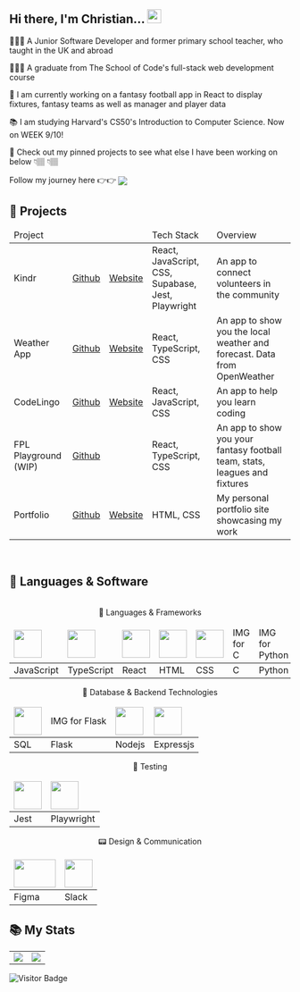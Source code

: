 ## Hi there, I'm Christian... <img src="https://media.giphy.com/media/hvRJCLFzcasrR4ia7z/giphy.gif" width="25px"></a>

👨🏾‍💻 A Junior Software Developer and former primary school teacher, who taught in the UK and abroad 

👨🏾‍🎓 A graduate from The School of Code's full-stack web development course

📆 I am currently working on a fantasy football app in React to display fixtures, fantasy teams as well as manager and player data

📚 I am studying Harvard's CS50's Introduction to Computer Science. Now on WEEK 9/10!

👀 Check out my pinned projects to see what else I have been working on below 👇🏽 👇🏽

Follow my journey here 👉👉
 <a href="https://www.linkedin.com/in/christianwillcox/">
  <img align="center" src="https://camo.githubusercontent.com/a80d00f23720d0bc9f55481cfcd77ab79e141606829cf16ec43f8cacc7741e46/68747470733a2f2f696d672e736869656c64732e696f2f62616467652f4c696e6b6564496e2d3030373742353f7374796c653d666f722d7468652d6261646765266c6f676f3d6c696e6b6564696e266c6f676f436f6c6f723d7768697465" data-canonical-src="https://img.shields.io/badge/LinkedIn-0077B5?style=for-the-badge&amp;logo=linkedin&amp;logoColor=white" style="max-width: 100%;">
</a>
<br>

## 💼 Projects

<table>
 <thead>
  <td>Project</td>
  <td></td>
  <td></td>
  <td>Tech Stack</td>
  <td>Overview</td>
 </thead>
 <tbody>
  <tr> 
  <td>Kindr</td>
  <td><a href="https://github.com/lastcastleofbowser/kindr">Github</a></td>
  <td><a href="https://kindr.netlify.app/">Website</a></td>
  <td>React, JavaScript, CSS, Supabase, Jest, Playwright</td>
  <td>An app to connect volunteers in the community</td>
  </tr>
  <tr> 
  <td>Weather App</td>
  <td><a href="https://github.com/lastcastleofbowser/React-Weather-App">Github</a></td>
  <td><a href="https://lastcastleofbowser.github.io/React-Weather-App/">Website</a></td>
  <td>React, TypeScript, CSS</td>
  <td>An app to show you the local weather and forecast. Data from OpenWeather</td>
  </tr>
  <tr> 
  <td>CodeLingo</td>
  <td><a href="https://github.com/lastcastleofbowser/bc14_w7_project-frontend-h-o-n-k">Github</a></td>
  <td><a href="https://code-lingo.netlify.app/">Website</a></td>
  <td>React, JavaScript, CSS</td>
  <td>An app to help you learn coding</td>
  </tr>
  <tr>
   <td>FPL Playground (WIP)</td>
  <td><a href="https://github.com/lastcastleofbowser/fpl-playground-new">Github</a></td>
  <td></td>
  <td>React, TypeScript, CSS</td>
  <td>An app to show you your fantasy football team, stats, leagues and fixtures</td>
  </tr>
  <tr>
   <td>Portfolio</td>
  <td><a href="https://github.com/lastcastleofbowser/portfolio-new">Github</a></td>
  <td><a href="https://christianwillcox.netlify.app/">Website</a></td>
  <td>HTML, CSS</td>
  <td>My personal portfolio site showcasing my work</td>
  </tr>
 </tbody>
</table>

<br>

## 🧰 Languages & Software
<br>


<div align = "center">
💼 Languages & Frameworks

 
 <table>
  <thead>
   <td>
    <img src = "https://user-images.githubusercontent.com/123087687/230131671-46602ef8-d0f0-436b-a95c-797708909281.png" width="50" height="50"><!--JS-->
   </td>    
   <td>
    <img src = "https://static-00.iconduck.com/assets.00/typescript-icon-icon-1024x1024-vh3pfez8.png" width="50" height="50"><!--TS-->
   </td>
     <td>
      <img src = "https://user-images.githubusercontent.com/123087687/231821468-8a33c894-7b76-4409-8241-6fe1c887e31f.png" width="50" height="50"> <!--React-->
     </td>
     <td>
      <img src = "https://user-images.githubusercontent.com/123087687/230131452-03351879-78d1-48cd-8086-dec045623bd5.png" width="50" height="50"><!--HTML-->
     </td>
     <td>
      <img src = "https://user-images.githubusercontent.com/123087687/230131156-f47258e5-a301-4b75-8741-228628028493.png" width="50" height="50"> <!--CSS-->
     </td>
   <td>
    IMG for C
   </td>
   <td>
    IMG for Python
   </td>     
   <td>
    <img src = "https://git-scm.com/images/logos/downloads/Git-Icon-1788C.png" width="50" height="50"> <!--Git-->
   </td>    
  </thead>
  <tbody>
   <tr>
    <td> JavaScript </td>
    <td> TypeScript </td>
    <td> React </td>
    <td> HTML </td>
    <td> CSS </td>
    <td> C </td>
    <td> Python </td>    
    <td> Git </td>    
   </tr>   
  </tbody>
 </table>
 
 
🍑 Database & Backend Technologies
 
  <table>
  <thead>
   <td>
      <img src = "https://upload.wikimedia.org/wikipedia/commons/thumb/2/29/Postgresql_elephant.svg/1985px-Postgresql_elephant.svg.png" width="50" height="50"> <!--SQL-->
     </td>
   <td>
    IMG for Flask
   </td>  
   <td>
    <img src = "https://user-images.githubusercontent.com/123087687/230386768-3c992ef3-2b49-4e58-99e1-daa9dad076d3.png" width="50" height="50"> <!--Node JS -->
   </td>
    <td>
      <img src = "https://cdn.icon-icons.com/icons2/2699/PNG/512/expressjs_logo_icon_169185.png" width="50" height="50"> <!--ExpressJS-->
     </td>
   </td>
  </thead>
  <tbody>
   <tr>
   <td> SQL </td>
   <td> Flask </td>
   <td> Nodejs </td>
   <td> Expressjs </td>
   </tr>
  </tbody>
 </table>
   
 
🧪 Testing

 <table>
  <thead>
   <td>
      <img src = "https://user-images.githubusercontent.com/123087687/230130110-c1fbd578-7bb3-4b86-a979-908a9c762cb2.png" width="50" height="50"><!--Jest-->
     </td>
   <td>
      <img src = "https://user-images.githubusercontent.com/123087687/230130352-f1a5df84-8e5c-4f90-83d2-012400fd777b.png" width="50" height="50"> <!--Playwright-->
     </td>
  </thead>
  <tbody>
   <tr>
    <td> Jest </td>
    <td> Playwright </td>
   </tr>
  </tbody>
 </table>

 
📟 Design & Communication

 <table>
  <thead>
   <td>
    <img src = "https://user-images.githubusercontent.com/123087687/230385207-fb55b675-5978-4a60-aa6d-29ab0d69f3db.png" width="75" height="50"> <!--Figma--> 
   </td>
   <td>
    <img src = "https://user-images.githubusercontent.com/123087687/230385932-a0e1a648-300d-4582-ad3c-253873a39990.png" width="50" height="50"> <!--Slack-->
   </td>
  </thead>
  <tbody>
   <tr>
   <td>
    Figma
   </td>
    <td>
     Slack
    </td>
   </tr>
  </tbody>
 </table> 
  
</div>

## 📚 My Stats

<table>
 <tr>
<td align=top><img src ="https://github-readme-stats.vercel.app/api/top-langs/?username=lastcastleofbowser&langs_count=5&theme=tokyonight&layout=donut"></td>
 <td align=top><img src ="https://www.codewars.com/users/lastcastleofbowser/badges/large"></td>
</tr>
</table>

![Visitor Badge](https://visitor-badge.laobi.icu/badge?page_id=lastcastleofboswer.lastcastleofbowser)


<!--
**lastcastleofbowser/lastcastleofbowser** is a ✨ _special_ ✨ repository because its `README.md` (this file) appears on your GitHub profile.

Here are some ideas to get you started:

- 🔭 I’m currently working on ...
- 🌱 I’m currently learning ...
- 👯 I’m looking to collaborate on ...
- 🤔 I’m looking for help with ...
- 💬 Ask me about ...
- 📫 How to reach me: ...
- 😄 Pronouns: ...
- ⚡ Fun fact: ...
-->
